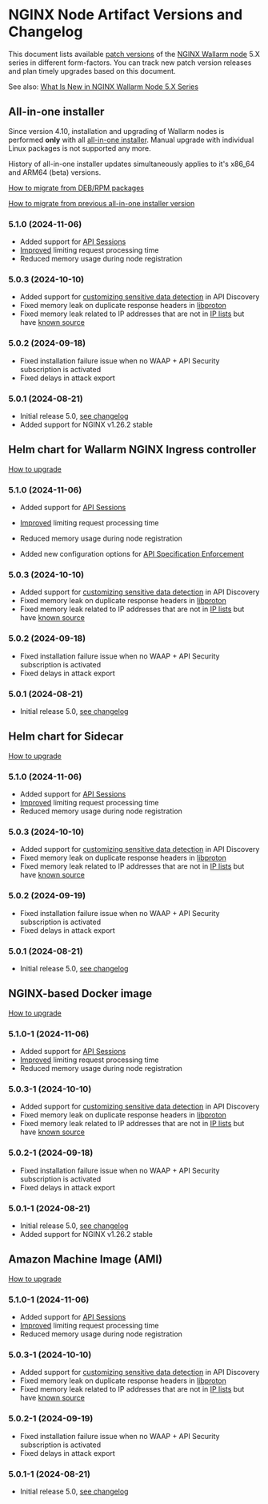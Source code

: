 # NGINX Node Artifact Versions and Changelog

This document lists available [patch versions](versioning-policy.md#version-format) of the [NGINX Wallarm node](../installation/nginx-native-node-internals.md#nginx-node) 5.X series in different form-factors. You can track new patch version releases and plan timely upgrades based on this document.

See also: [What Is New in NGINX Wallarm Node 5.X Series](../updating-migrating/what-is-new.md)

## All-in-one installer

Since version 4.10, installation and upgrading of Wallarm nodes is performed **only** with all [all-in-one installer](../installation/nginx/all-in-one.md). Manual upgrade with individual Linux packages is not supported any more.

History of all-in-one installer updates simultaneously applies to it's x86_64 and ARM64 (beta) versions.

[How to migrate from DEB/RPM packages](nginx-modules.md)

[How to migrate from previous all-in-one installer version](all-in-one.md)

### 5.1.0 (2024-11-06)

* Added support for [API Sessions](../api-sessions/overview.md)
* [Improved](what-is-new.md#new-in-limiting-request-processing-time-node-510-and-higher) limiting request processing time
* Reduced memory usage during node registration

### 5.0.3 (2024-10-10)

* Added support for [customizing sensitive data detection](../api-discovery/sensitive-data.md#customizing-sensitive-data-detection) in API Discovery
* Fixed memory leak on duplicate response headers in [libproton](../about-wallarm/protecting-against-attacks.md#library-libproton)
* Fixed memory leak related to IP addresses that are not in [IP lists](../user-guides/ip-lists/overview.md) but have [known source](../user-guides/ip-lists/overview.md#select-object)

### 5.0.2 (2024-09-18)

* Fixed installation failure issue when no WAAP + API Security subscription is activated
* Fixed delays in attack export

### 5.0.1 (2024-08-21)

* Initial release 5.0, [see changelog](what-is-new.md)
* Added support for NGINX v1.26.2 stable

<!-- ## DEB/RPM packages for NGINX

!!! info "Pending upgrade to 4.10"
    This artifact has not been updated to Wallarm node 4.10 yet; an upgrade is pending. The 4.10 features are not supported on nodes deployed with this artifact.

[How to upgrade](nginx-modules.md)

### 4.8.0 (2023-10-19)

* Initial release 4.8, [see changelog](what-is-new.md) -->

## Helm chart for Wallarm NGINX Ingress controller

[How to upgrade](ingress-controller.md)

### 5.1.0 (2024-11-06)

* Added support for [API Sessions](../api-sessions/overview.md)
* [Improved](what-is-new.md#new-in-limiting-request-processing-time-node-510-and-higher) limiting request processing time
* Reduced memory usage during node registration
* Added new configuration options for [API Specification Enforcement](../api-specification-enforcement/overview.md)

    <!--List of options and their description will be provided later-->

### 5.0.3 (2024-10-10)

* Added support for [customizing sensitive data detection](../api-discovery/sensitive-data.md#customizing-sensitive-data-detection) in API Discovery
* Fixed memory leak on duplicate response headers in [libproton](../about-wallarm/protecting-against-attacks.md#library-libproton)
* Fixed memory leak related to IP addresses that are not in [IP lists](../user-guides/ip-lists/overview.md) but have [known source](../user-guides/ip-lists/overview.md#select-object)

### 5.0.2 (2024-09-18)

* Fixed installation failure issue when no WAAP + API Security subscription is activated
* Fixed delays in attack export

### 5.0.1 (2024-08-21)

* Initial release 5.0, [see changelog](what-is-new.md)

<!-- ## Helm chart for Kong Ingress controller

[How to upgrade](kong-ingress-controller.md)

### 4.8.0 (2023-03-28)

* Initial release 4.8, [see changelog](what-is-new.md) -->

## Helm chart for Sidecar

[How to upgrade](sidecar-proxy.md)

### 5.1.0 (2024-11-06)

* Added support for [API Sessions](../api-sessions/overview.md)
* [Improved](what-is-new.md#new-in-limiting-request-processing-time-node-510-and-higher) limiting request processing time
* Reduced memory usage during node registration

### 5.0.3 (2024-10-10)

* Added support for [customizing sensitive data detection](../api-discovery/sensitive-data.md#customizing-sensitive-data-detection) in API Discovery
* Fixed memory leak on duplicate response headers in [libproton](../about-wallarm/protecting-against-attacks.md#library-libproton)
* Fixed memory leak related to IP addresses that are not in [IP lists](../user-guides/ip-lists/overview.md) but have [known source](../user-guides/ip-lists/overview.md#select-object)

### 5.0.2 (2024-09-19)

* Fixed installation failure issue when no WAAP + API Security subscription is activated
* Fixed delays in attack export

### 5.0.1 (2024-08-21)

* Initial release 5.0, [see changelog](what-is-new.md)

<!-- ## Helm chart for Wallarm eBPF‑based solution

### 0.10.22 (2024-03-01)

* [Initial release](../installation/oob/ebpf/deployment.md) -->

## NGINX-based Docker image

[How to upgrade](docker-container.md)

### 5.1.0-1 (2024-11-06)

* Added support for [API Sessions](../api-sessions/overview.md)
* [Improved](what-is-new.md#new-in-limiting-request-processing-time-node-510-and-higher) limiting request processing time
* Reduced memory usage during node registration

### 5.0.3-1 (2024-10-10)

* Added support for [customizing sensitive data detection](../api-discovery/sensitive-data.md#customizing-sensitive-data-detection) in API Discovery
* Fixed memory leak on duplicate response headers in [libproton](../about-wallarm/protecting-against-attacks.md#library-libproton)
* Fixed memory leak related to IP addresses that are not in [IP lists](../user-guides/ip-lists/overview.md) but have [known source](../user-guides/ip-lists/overview.md#select-object)

### 5.0.2-1 (2024-09-18)

* Fixed installation failure issue when no WAAP + API Security subscription is activated
* Fixed delays in attack export

### 5.0.1-1 (2024-08-21)

* Initial release 5.0, [see changelog](what-is-new.md)
* Added support for NGINX v1.26.2 stable

<!-- ## Envoy-based Docker image

!!! info "Pending upgrade to 4.10"
    This artifact has not been updated to Wallarm node 4.10 yet; an upgrade is pending. The 4.10 features are not supported on nodes deployed with this artifact.

[How to upgrade](docker-container.md)

### 4.8.0-1 (2023-10-19)

* Initial release 4.8, [see changelog](what-is-new.md) -->

## Amazon Machine Image (AMI)

[How to upgrade](cloud-image.md)

### 5.1.0-1 (2024-11-06)

* Added support for [API Sessions](../api-sessions/overview.md)
* [Improved](what-is-new.md#new-in-limiting-request-processing-time-node-510-and-higher) limiting request processing time
* Reduced memory usage during node registration

### 5.0.3-1 (2024-10-10)

* Added support for [customizing sensitive data detection](../api-discovery/sensitive-data.md#customizing-sensitive-data-detection) in API Discovery
* Fixed memory leak on duplicate response headers in [libproton](../about-wallarm/protecting-against-attacks.md#library-libproton)
* Fixed memory leak related to IP addresses that are not in [IP lists](../user-guides/ip-lists/overview.md) but have [known source](../user-guides/ip-lists/overview.md#select-object)

### 5.0.2-1 (2024-09-19)

* Fixed installation failure issue when no WAAP + API Security subscription is activated
* Fixed delays in attack export

### 5.0.1-1 (2024-08-21)

* Initial release 5.0, [see changelog](what-is-new.md)

<!-- ## Google Cloud Platform Image

[How to upgrade](cloud-image.md)

### wallarm-node-4-10-20240126-175315 (TBD)

* Initial release 5.0, [see changelog](what-is-new.md) -->